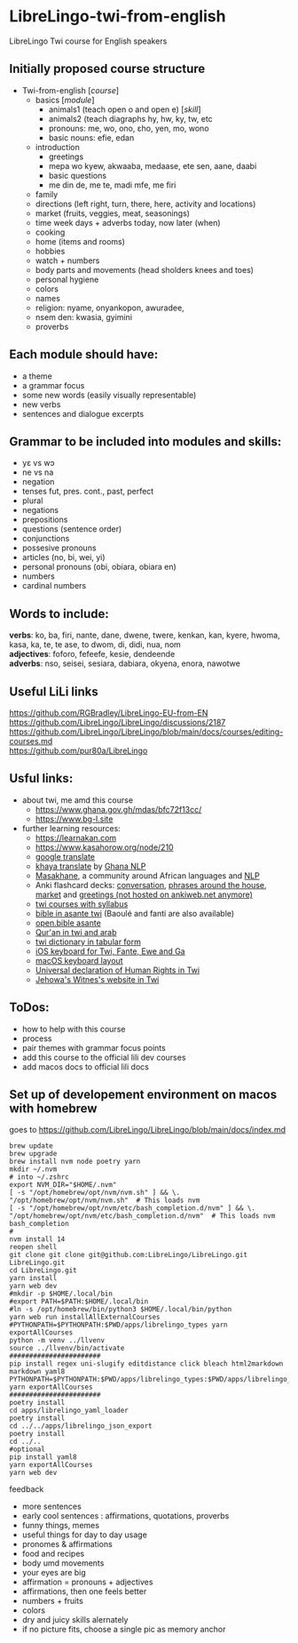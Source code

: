 # LibreLingo-twi-from-english
LibreLingo Twi course for English speakers

Initially proposed course structure
-----------------------------------
- Twi-from-english [*course*] 
	- basics [*module*]
		- animals1 (teach open o and open e) [*skill*]
		- animals2 (teach diagraphs hy, hw, ky, tw, etc
		- pronouns: me, wo, ono, ɛho, yen, mo, wono	
		- basic nouns: efie, edan
	- introduction 
		- greetings
		- mepa wo kyew, akwaaba, medaase, ete sen, aane, daabi
		- basic questions
		- me din de, me te, madi mfe, me firi 
	- family
	- directions (left right, turn, there, here, activity and locations)
	- market (fruits, veggies, meat, seasonings)
	- time week days + adverbs today, now later (when)
	- cooking
	- home (items and rooms)
	- hobbies
	- watch + numbers
	- body parts and movements (head sholders knees and toes)
	- personal hygiene 
	- colors
	- names
	- religion: nyame, onyankopon, awuradee, 
	- nsem den: kwasia, gyimini 
	- proverbs

Each module should have: 
------------------------
- a theme 
- a grammar focus 
- some new words (easily visually representable) 
- new verbs 
- sentences and dialogue excerpts 
	
Grammar to be included into modules and skills: 
-----------------------------------------------
- yɛ vs wɔ
- ne vs na
- negation 
- tenses fut, pres. cont., past, perfect 
- plural 
- negations 
- prepositions 
- questions (sentence order)
- conjunctions
- possesive pronouns 
- articles (no, bi, wei, yi)
- personal pronouns (obi, obiara, obiara en)
- numbers
- cardinal numbers

Words to include:
-----------------
**verbs**: ko, ba, firi, nante, dane, dwene, twere, kenkan, kan, kyere, hwoma, kasa, ka, te, te ase, to dwom, di, didi, nua, nom  
**adjectives**: foforo, fefeefe, kesie, dendeende	
**adverbs**: nso, seisei, sesiara, dabiara, okyena, enora, nawotwe  

## Useful LiLi links

https://github.com/RGBradley/LibreLingo-EU-from-EN  
https://github.com/LibreLingo/LibreLingo/discussions/2187  
https://github.com/LibreLingo/LibreLingo/blob/main/docs/courses/editing-courses.md  
https://github.com/pur80a/LibreLingo  

Usful links: 
------------
  - about twi, me amd this course
    - https://www.ghana.gov.gh/mdas/bfc72f13cc/
    - https://www.bg-l.site
  - further learning resources:
    - https://learnakan.com 
    - https://www.kasahorow.org/node/210
    - [google translate](https://translate.google.com/?sl=ak&tl=en)
    - [khaya translate](https://translate.ghananlp.org/) by [Ghana NLP](https://ghananlp.org/)
    - [Masakhane](https://www.masakhane.io/), a community around African languages and [NLP](https://en.wikipedia.org/wiki/Natural_language_processing)
    - Anki flashcard decks: [conversation](https://ankiweb.net/shared/info/1863265353), [phrases around the house](https://ankiweb.net/shared/info/1898840477), [market](https://ankiweb.net/shared/info/1587304533) and [greetings (not hosted on ankiweb.net anymore)](https://wlankabel.at/john/cloud/twi/Twi_-_Greeting__Responses.apkg) 
    - [twi courses with syllabus](https://www.amesall.rutgers.edu/academics/undergraduate-program/course-descriptions) 
    - [bible in asante twi](https://www.bible.com/bible/2094/GEN.1.ASNA) (Baoulé and fanti are also available)
    - [open.bible asante](https://open.bible/bibles/twi-biblica-asante-text-bible/)
    - [Qur'an in twi and arab](https://www.alislam.org/quran/Holy-Quran-Asante.pdf) 
    - [twi dictionary in tabular form](https://web.archive.org/web/20120318225329/http://abibitumikasa.com:80/all.html)
    - [iOS keyboard for Twi, Fante, Ewe and Ga](http://nkyea.com/keyboard.html)
    - [macOS keyboard layout](https://blog.wlankabel.at/2022/05/24/custom-keyboard-layout-macos/) 
    - [Universal declaration of Human Rights in Twi](https://www.unicode.org/udhr/d/udhr_aka_asante.html)
    - [Jehowa's Witnes's website in Twi](https://www.jw.org/tw/)

ToDos: 
------
- how to help with this course
- process 
- pair themes with grammar focus points
- add this course to the official lili dev courses
- add macos docs to official lili docs 

Set up of developement environment on macos with homebrew
---------------------------------------------------------
goes to https://github.com/LibreLingo/LibreLingo/blob/main/docs/index.md 

```
brew update 
brew upgrade 
brew install nvm node poetry yarn 
mkdir ~/.nvm
# into ~/.zshrc
export NVM_DIR="$HOME/.nvm"
[ -s "/opt/homebrew/opt/nvm/nvm.sh" ] && \. "/opt/homebrew/opt/nvm/nvm.sh"  # This loads nvm
[ -s "/opt/homebrew/opt/nvm/etc/bash_completion.d/nvm" ] && \. "/opt/homebrew/opt/nvm/etc/bash_completion.d/nvm"  # This loads nvm bash_completion
#
nvm install 14
reopen shell
git clone git clone git@github.com:LibreLingo/LibreLingo.git LibreLingo.git
cd LibreLingo.git
yarn install 
yarn web dev 
#mkdir -p $HOME/.local/bin 
#export PATH=$PATH:$HOME/.local/bin
#ln -s /opt/homebrew/bin/python3 $HOME/.local/bin/python
yarn web run installAllExternalCourses
#PYTHONPATH=$PYTHONPATH:$PWD/apps/librelingo_types yarn exportAllCourses
python -m venv ../llvenv
source ../llvenv/bin/activate
#######################
pip install regex uni-slugify editdistance click bleach html2markdown markdown yaml8
PYTHONPATH=$PYTHONPATH:$PWD/apps/librelingo_types:$PWD/apps/librelingo_utils:$PWD/apps/librelingo_yaml_loader yarn exportAllCourses
#######################
poetry install
cd apps/librelingo_yaml_loader
poetry install
cd ../../apps/librelingo_json_export
poetry install
cd ../..
#optional
pip install yaml8
yarn exportAllCourses
yarn web dev 
```

feedback
- more sentences
- early cool sentences : affirmations, quotations, proverbs 
- funny things, memes
- useful things for day to day usage
- pronomes & affirmations 
- food and recipes
- body umd movements 
- your eyes are big
- affirmation = pronouns + adjectives 
- affirmations, then one feels better
- numbers + fruits
- colors
- dry and juicy skills alernately
- if no picture fits, choose a single pic as memory anchor

